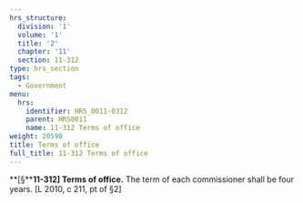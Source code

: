 ```yaml
---
hrs_structure:
  division: '1'
  volume: '1'
  title: '2'
  chapter: '11'
  section: 11-312
type: hrs_section
tags:
  - Government
menu:
  hrs:
    identifier: HRS_0011-0312
    parent: HRS0011
    name: 11-312 Terms of office
weight: 20590
title: Terms of office
full_title: 11-312 Terms of office
---
```

**[§****11-312] Terms of office.** The term of each commissioner shall be four years. [L 2010, c 211, pt of §2]